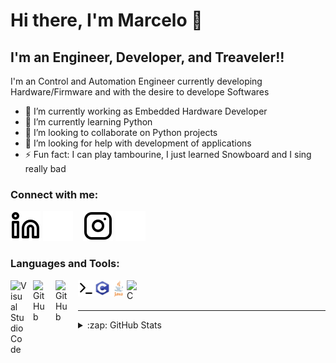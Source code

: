 # Hi there, I'm Marcelo 👋

## I'm an Engineer, Developer, and Treaveler!!

I'm an Control and Automation Engineer currently developing Hardware/Firmware and with the desire to develope Softwares 

- 🔭 I’m currently working as Embedded Hardware Developer
- 🌱 I’m currently learning Python
- 👯 I’m looking to collaborate on Python projects
- 🤔 I’m looking for help with development of applications
- ⚡ Fun fact: I can play tambourine, I just learned Snowboard and I sing really bad

### Connect with me:

[![website](./img/linkedin-light.svg)](https://www.linkedin.com/in/marceloeliassimon/#gh-light-mode-only)
[![website](./img/linkedin-dark.svg)](https://www.linkedin.com/in/marceloeliassimon/#gh-dark-mode-only)
&nbsp;&nbsp;
[![website](./img/instagram-light.svg)](https://www.instagram.com/celosimon/#gh-light-mode-only)
[![website](./img/instagram-dark.svg)](https://www.instagram.com/celosimon/#gh-dark-mode-only)

### Languages and Tools:

<img align="left" alt="Visual Studio Code" width="26px" src="https://cdn.jsdelivr.net/gh/devicons/devicon/icons/vscode/vscode-original.svg" style="padding-right:10px;" />
<img align="left" alt="GitHub" width="26px" src="https://user-images.githubusercontent.com/3369400/139447912-e0f43f33-6d9f-45f8-be46-2df5bbc91289.png" style="padding-right:10px;" />
<img align="left" alt="GitHub" width="26px" src="https://user-images.githubusercontent.com/3369400/139448065-39a229ba-4b06-434b-bc67-616e2ed80c8f.png" style="padding-right:10px;" />
<img align="left" alt="Terminal" width="26px" src="./img/terminal-light.svg" />
<img align="left" alt="Python" width="26px" src="./img/python.png" />
<img align="left" alt="Java" width="26px" src="./img/java.png" />
<img align="left" alt="C" width="26px" src="./img/C.png" />

<br />
<br />

---

<details>
  <summary>:zap: GitHub Stats</summary>
  
  ![GitHub Stats](https://github-readme-stats.vercel.app/api?username=mSimon12&theme=radical&show_icons=true&hide_border=false&title_color=ff652f&icon_color=FFE400&bg_color=09131B&text_color=ffffff&border_color=0c1a25)

</details>
